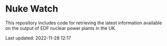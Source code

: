 # Nuke Watch

This repository includes code for retrieving the latest information available on the output of EDF nuclear power plants in the UK.

Last updated: 2022-11-28 12:17